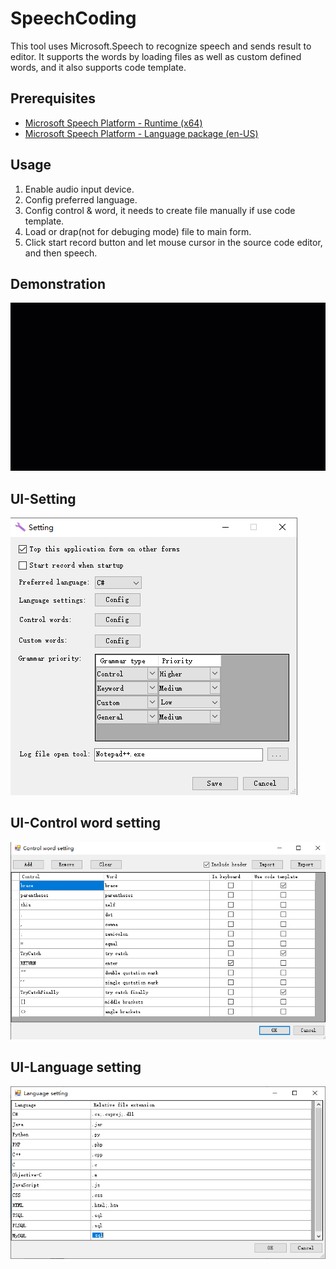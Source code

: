 # SpeechCoding

This tool uses Microsoft.Speech to recognize speech and sends result to editor. It supports the words by loading files as well as custom defined words, and it also supports code template.

## Prerequisites
* [Microsoft Speech Platform - Runtime (x64)](https://www.microsoft.com/en-us/download/details.aspx?id=27225)
* [Microsoft Speech Platform - Language package (en-US)](https://www.microsoft.com/en-us/download/details.aspx?id=27224)

## Usage
1. Enable audio input device.
2. Config preferred language.
3. Config control & word, it needs to create file manually if use code template.
4. Load or drap(not for debuging mode) file to main form.
5. Click start record button and let mouse cursor in the source code editor, and then speech.

## Demonstration
![Demonstration](https://github.com/victor-wiki/StaticResources/blob/master/StaticResources/images/projs/SpeechCoding/demonstration.gif?raw=true)

## UI-Setting
![Screenshot-setting](https://github.com/victor-wiki/StaticResources/blob/master/StaticResources/images/projs/SpeechCoding/setting.png?raw=true)

## UI-Control word setting
![Screenshot-controlWordSetting](https://github.com/victor-wiki/StaticResources/blob/master/StaticResources/images/projs/SpeechCoding/controlWordSetting.png?raw=true)

## UI-Language setting
![Screenshot-languageSetting](https://github.com/victor-wiki/StaticResources/blob/master/StaticResources/images/projs/SpeechCoding/languageSetting.png?raw=true)
